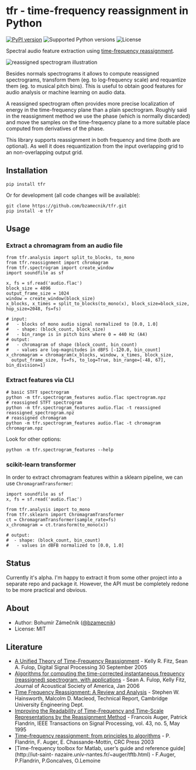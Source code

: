 # tfr - time-frequency reassignment in Python

[![PyPI version](https://img.shields.io/pypi/v/tfr.svg)](https://pypi.python.org/pypi/tfr)
![Supported Python versions](https://img.shields.io/pypi/pyversions/tfr.svg)
![License](https://img.shields.io/pypi/l/tfr.svg)

Spectral audio feature extraction using [time-frequency reassignment](https://en.wikipedia.org/wiki/Reassignment_method).

![reassigned spectrogram illustration](reassigned-spectrogram.png)

Besides normals spectrograms it allows to compute reassigned spectrograms, transform them (eg. to log-frequency scale) and requantize them (eg. to musical pitch bins). This is useful to obtain good features for audio analysis or machine learning on audio data.

A reassigned spectrogram often provides more precise localization of energy in the time-frequency plane than a plain spectrogram. Roughly said in the reassignment method we use the phase (which is normally discarded) and move the samples on the time-frequency plane to a more suitable place computed from derivatives of the phase.

This library supports reassignment in both frequency and time (both are optional). As well it does requantization from the input overlapping grid to an non-overlapping output grid.

## Installation

```
pip install tfr
```

Or for development (all code changes will be available):

```
git clone https://github.com/bzamecnik/tfr.git
pip install -e tfr
```

## Usage

### Extract a chromagram from an audio file

```
from tfr.analysis import split_to_blocks, to_mono
from tfr.reassignment import chromagram
from tfr.spectrogram import create_window
import soundfile as sf

x, fs = sf.read('audio.flac')
block_size = 4096
output_frame_size = 1024
window = create_window(block_size)
x_blocks, x_times = split_to_blocks(to_mono(x), block_size=block_size, hop_size=2048, fs=fs)

# input:
#   - blocks of mono audio signal normalized to [0.0, 1.0]
#   - shape: (block_count, block_size)
#   - bin_range is in pitch bins where 0 = 440 Hz (A4)
# output:
#   - chromagram of shape (block_count, bin_count)
#   - values are log-magnitudes in dBFS [-120.0, bin_count]
x_chromagram = chromagram(x_blocks, window, x_times, block_size,
  output_frame_size, fs=fs, to_log=True, bin_range=[-48, 67], bin_division=1)
```

### Extract features via CLI

```
# basic STFT spectrogram
python -m tfr.spectrogram_features audio.flac spectrogram.npz
# reassigned STFT spectrogram
python -m tfr.spectrogram_features audio.flac -t reassigned reassigned_spectrogram.npz
# reassigned chromagram
python -m tfr.spectrogram_features audio.flac -t chromagram chromagram.npz
```

Look for other options:

```
python -m tfr.spectrogram_features --help
```

### scikit-learn transformer

In order to extract chromagram features within a sklearn pipeline, we can use `ChromagramTransformer`:

```
import soundfile as sf
x, fs = sf.read('audio.flac')

from tfr.analysis import to_mono
from tfr.sklearn import ChromagramTransformer
ct = ChromagramTransformer(sample_rate=fs)
x_chromagram = ct.transform(to_mono(x))

# output:
#  - shape: (block_count, bin_count)
#   - values in dBFB normalized to [0.0, 1.0]
```

## Status

Currently it's alpha. I'm happy to extract it from some other project into a separate repo and package it. However, the API must be completely redone to be more practical and obvious.

## About

- Author: Bohumír Zámečník ([@bzamecnik](http://twitter.com/bzamecnik))
- License: MIT

## Literature

- [A Unified Theory of Time-Frequency Reassignment](https://arxiv.org/abs/0903.3080) - Kelly R. Fitz, Sean A. Fulop, Digital Signal Processing 30 September 2005
- [Algorithms for computing the time-corrected instantaneous frequency (reassigned) spectrogram, with applications](http://acousticslab.org/learnmoresra/files/fulopfitz2006jasa119.pdf) - Sean A. Fulop, Kelly Fitz, Journal of Acoustical Society of America, Jan 2006
- [Time Frequency Reassignment: A Review and Analysis](http://citeseerx.ist.psu.edu/viewdoc/download?doi=10.1.1.4.1053&rep=rep1&type=pdf) - Stephen W. Hainsworth, Malcolm D. Macleod,
Technical Report, Cambridge University Engineering Dept.
- [Improving the Readability of Time-Frequency and Time-Scale Representations by the Reassignment Method](http://perso.ens-lyon.fr/patrick.flandrin/IEEE_SP1995.pdf) - Francois Auger, Patrick Flandrin, IEEE Transactions on Signal Processing, vol. 43, no. 5, May 1995
- [Time–frequency reassignment: from principles to algorithms](http://citeseerx.ist.psu.edu/viewdoc/download?doi=10.1.1.331.5416&rep=rep1&type=pdf) - P. Flandrin, F. Auger, E. Chassande-Mottin, CRC Press 2003
- [Time-frequency toolbox for Matlab, user’s guide and reference guide](http://iut-saint- nazaire.univ-nantes.fr/~auger/tftb.html) - F.Auger, P.Flandrin, P.Goncalves, O.Lemoine
